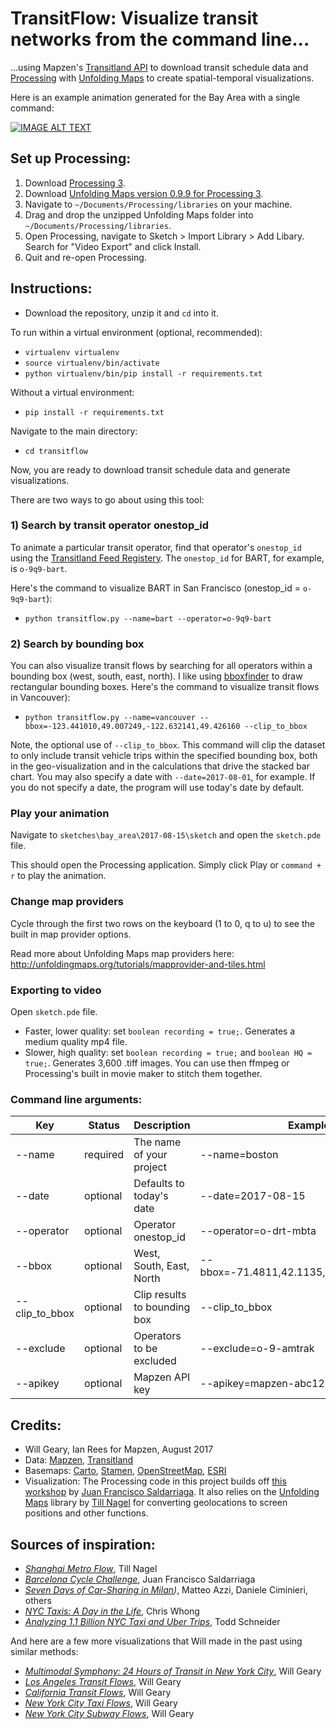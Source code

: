 # TransitFlow: Visualize transit networks from the command line...

...using Mapzen's [Transitland API](transit.land) to download transit schedule data and [Processing](processing.org) with [Unfolding Maps](http://unfoldingmaps.org/) to create spatial-temporal visualizations.

Here is an example animation generated for the Bay Area with a single command:

[![IMAGE ALT TEXT](http://i.imgur.com/SSqpoQB.png)](https://vimeo.com/226987064 "Bay Area Transit Flows")

## Set up Processing:
1. Download [Processing 3](https://processing.org/).
2. Download [Unfolding Maps version 0.9.9 for Processing 3](http://services.informatik.hs-mannheim.de/~nagel/GDV/Unfolding_for_processing_0.9.9beta.zip).
3. Navigate to `~/Documents/Processing/libraries` on your machine.
4. Drag and drop the unzipped Unfolding Maps folder into `~/Documents/Processing/libraries`.
5. Open Processing, navigate to Sketch > Import Library > Add Libary. Search for "Video Export" and click Install.
6. Quit and re-open Processing.

## Instructions:
- Download the repository, unzip it and `cd` into it.

To run within a virtual environment (optional, recommended):
- `virtualenv virtualenv`
- `source virtualenv/bin/activate`
- `python virtualenv/bin/pip install -r requirements.txt`

Without a virtual environment:
- `pip install -r requirements.txt`

Navigate to the main directory:
- `cd transitflow`

Now, you are ready to download transit schedule data and generate visualizations.

There are two ways to go about using this tool:

### 1) Search by transit operator onestop_id

To animate a particular transit operator, find that operator's `onestop_id` using the [Transitland Feed Registery](https://transit.land/feed-registry/). The `onestop_id` for BART, for example, is `o-9q9-bart`.

Here's the command to visualize BART in San Francisco (onestop_id = `o-9q9-bart`):

- `python transitflow.py --name=bart --operator=o-9q9-bart`

### 2) Search by bounding box

You can also visualize transit flows by searching for all operators within a bounding box (west, south, east, north). I like using [bboxfinder](bboxfinder.com) to draw rectangular bounding boxes. Here's the command to visualize transit flows in Vancouver):

- `python transitflow.py --name=vancouver --bbox=-123.441010,49.007249,-122.632141,49.426160 --clip_to_bbox`

Note, the optional use of `--clip_to_bbox`. This command will clip the dataset to only include transit vehicle trips within the specified bounding box, both in the geo-visualization and in the calculations that drive the stacked bar chart. You may also specify a date with `--date=2017-08-01`, for example. If you do not specify a date, the program will use today's date by default.

### Play your animation

Navigate to `sketches\bay_area\2017-08-15\sketch` and open the `sketch.pde` file.

This should open the Processing application. Simply click Play or `command + r` to play the animation.

### Change map providers

Cycle through the first two rows on the keyboard (1 to 0, q to u) to see the built in map provider options.

Read more about Unfolding Maps map providers here: http://unfoldingmaps.org/tutorials/mapprovider-and-tiles.html

### Exporting to video

Open `sketch.pde` file.

- Faster, lower quality: set `boolean recording = true;`. Generates a medium quality mp4 file.
- Slower, high quality: set `boolean recording = true;` and `boolean HQ = true;`. Generates 3,600 .tiff images. You can use then ffmpeg or Processing's built in movie maker to stitch them together.

### Command line arguments:

**Key**|**Status**|**Description**|**Example**
-----|-----|-----|-----
--name|required|The name of your project|--name=boston
--date|optional|Defaults to today's date|--date=2017-08-15
--operator|optional|Operator onestop_id|--operator=o-drt-mbta
--bbox|optional|West, South, East, North| --bbox=-71.4811,42.1135,-70.6709,42.6157
--clip\_to\_bbox|optional|Clip results to bounding box|--clip\_to\_bbox
--exclude|optional|Operators to be excluded|--exclude=o-9-amtrak
--apikey|optional|Mapzen API key|--apikey=mapzen-abc1234

## Credits:
- Will Geary, Ian Rees for Mapzen, August 2017
- Data: [Mapzen](https://mapzen.com/), [Transitland](https://transit.land/)
- Basemaps: [Carto](http://carto.com/), [Stamen](https://stamen.com/), [OpenStreetMap](http://www.openstreetmap.org/), [ESRI](http://www.esri.com/)
- Visualization: The Processing code in this project builds off [this workshop](https://github.com/juanfrans-courses/DataScienceSocietyWorkshop) by [Juan Francisco Saldarriaga](http://juanfrans.com/). It also relies on the [Unfolding Maps](http://unfoldingmaps.org/) library by [Till Nagel](http://tillnagel.com/) for converting geolocations to screen positions and other functions.

## Sources of inspiration:
- *[Shanghai Metro Flow](http://tillnagel.com/2013/12/shanghai-metro-flow/)*, Till Nagel
- *[Barcelona Cycle Challenge](http://juanfrans.com/projects/barcelonaCycleChallenge.html)*, Juan Francisco Saldarriaga
- *[Seven Days of Car-Sharing in Milan](http://labs.densitydesign.org/carsharing/))*, Matteo Azzi, Daniele Ciminieri, others
- *[NYC Taxis: A Day in the Life](http://chriswhong.github.io/nyctaxi/)*, Chris Whong
- *[Analyzing 1.1 Billion NYC Taxi and Uber Trips](http://toddwschneider.com/posts/analyzing-1-1-billion-nyc-taxi-and-uber-trips-with-a-vengeance/)*, Todd Schneider

And here are a few more visualizations that Will made in the past using similar methods:
- *[Multimodal Symphony: 24 Hours of Transit in New York City](https://vimeo.com/212484620)*, Will Geary
- *[Los Angeles Transit Flows](https://vimeo.com/227178693)*, Will Geary
- *[California Transit Flows](https://vimeo.com/227178693)*, Will Geary
- *[New York City Taxi Flows](https://vimeo.com/210264431)*, Will Geary
- *[New York City Subway Flows](https://vimeo.com/194378581)*, Will Geary
